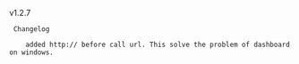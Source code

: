 
v1.2.7

     Changelog

        added http:// before call url. This solve the problem of dashboard on windows.